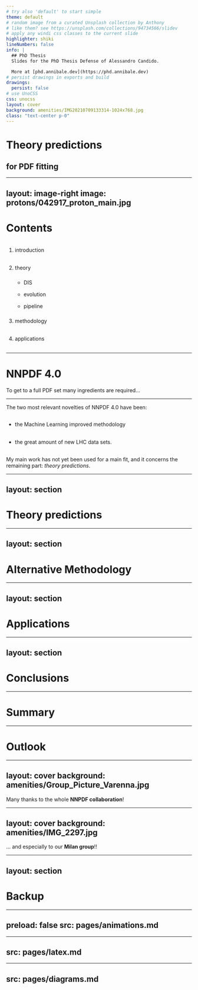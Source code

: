 ```yaml
---
# try also 'default' to start simple
theme: default
# random image from a curated Unsplash collection by Anthony
# like them? see https://unsplash.com/collections/94734566/slidev
# apply any windi css classes to the current slide
highlighter: shiki
lineNumbers: false
info: |
  ## PhD Thesis
  Slides for the PhD Thesis Defense of Alessandro Candido.

  More at [phd.annibale.dev](https://phd.annibale.dev)
# persist drawings in exports and build
drawings:
  persist: false
# use UnoCSS
css: unocss
layout: cover
background: amenities/IMG20210709133314-1024x768.jpg
class: "text-center p-0"
---
```


<div class="flex justify-end items-center" h="full">
  <text-baloon class="p-8" :border="true">
    <h1 class="!text-3xl font-bold" style="font-variant: initial">Theory predictions</h1>
    <h2 class="!text-xl italic">for PDF fitting</h2>
  </text-baloon>
</div>

---
layout: image-right
image: protons/042917_proton_main.jpg
---

# Contents

<div style="height: 2rem"/>

1. introduction
2. theory
    - DIS
    - evolution
    - pipeline
3. methodology
4. applications

<style>
  li {
    line-height: 3rem !important;
  }
  li li {
    line-height: 2rem !important;
  }
</style>


---

# NNPDF 4.0
<div w="full" flex="~" justify="end">
  <cite-arxiv aref="2109.02653" right="0" class="relative"/>
</div>

<div grid="~ cols-2 gap-8" m="8 t-4 y-12">
  <bkg-img src="pdfs/40-q3.svg" p="x-6"/>
  <bkg-img src="pdfs/40-q100.svg" p="x-6"/>
</div>

To get to a full PDF set many ingredients are required...

---

The two most relevant novelties of NNPDF 4.0 have been:
- the Machine Learning improved methodology
- the great amount of new LHC data sets.

<div w="full" flex="~" justify="center" items="center" m="8">
  <bkg-img src="organization.png" w="150" p="8"/>
</div>

My main work has not yet been used for a main fit, and it concerns the remaining
part: *theory predictions*.

---
layout: section
---

# Theory predictions

---
layout: section
---

# Alternative Methodology

---
layout: section
---

# Applications

---
layout: section
---

# Conclusions

---

# Summary

---

# Outlook

---
layout: cover
background: amenities/Group_Picture_Varenna.jpg
---

<div class="flex justify-end items-end" h="full">
  <text-baloon p="4">
    <p m="!0">
      Many thanks to the whole <strong c="sky-400">NNPDF collaboration</strong>!
    </p>
  </text-baloon>
</div>

---
layout: cover
background: amenities/IMG_2297.jpg
---

<div class="flex justify-begin items-begin">
  <text-baloon p="4">
    <p m="!0">
      ... and especially to our <strong c="pink-400">Milan group</strong>!!
    </p>
  </text-baloon>
</div>

---
layout: section
---

# Backup

---
preload: false
src: pages/animations.md
---

---
src: pages/latex.md
---

---
src: pages/diagrams.md
---

